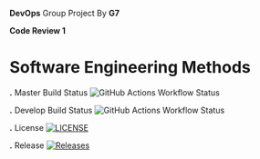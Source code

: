 **DevOps** Group Project By **G7**

**Code Review 1**



# Software Engineering Methods

**.** Master Build Status ![GitHub Actions Workflow Status](https://img.shields.io/github/actions/workflow/status/AdamCold/group7/main.yml?branch=master)

**.** Develop Build Status ![GitHub Actions Workflow Status](https://img.shields.io/github/actions/workflow/status/AdamCold/group7/main.yml?branch=develop)

**.** License [![LICENSE](https://img.shields.io/github/license/AdamCold/group7.svg?style=flat-square)](https://github.com/AdamCold/group7/blob/master/LICENSE)

**.** Release [![Releases](https://img.shields.io/github/release/AdamCold/group7/all.svg?style=flat-square)](https://github.com/AdamCold/group7/releases)


